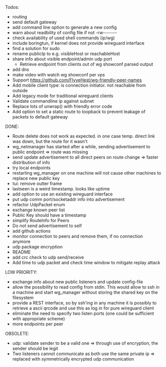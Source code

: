 Todos:
* routing
* send default gateway
* add command line option to generate a new config 
* warn about readbility of config file if not -rw-------
* check availability of used shell commands (ip/wg)
* include boringtun, if kernel does not provide wireguard interface
* find a solution for sudo
* rename publicIp to e.g. visibleHost or reachableHost
* share info about visible endpoint/admin udp port
	+ Retrieve endpoint from clients out of wg showconf parsed output
* add dns
* make video with watch wg showconf per vps
* Support https://github.com/FlyveHest/wg-friendly-peer-names
* Add mobile client type: is connection initiator. not reachable from outside
* Add legacy mode for traditional wireguard clients
* Validate commandline ip against subnet
* Replace lots of unwrap() with friendly error code
* Add option to set a static route to loopback to prevent leakage of packets to default gateway 

DONE:
* Route delete does not work as expected. in one case temp. direct link was down, but the route for it wasn't
* wg_netmanager has started after a while, sending advertisement to public endpoint
	=> route was missing
* send update advertisement to all direct peers on route change
	=> faster distribution of info
* try local endpoints
* restarting wg_manager on one machine will not cause other machines to replace new public key
* tui: remove outter frame
* lastseen is a weird timestamp. looks like uptime
* add option to use an existing wireguard interface
* put udp comm port/socketaddr info into advertisement
* refactor UdpPacket enum
* exchange known peer list
* Public Key should have a timestamp
* simplify RouteInfo for Peers
* Do not send advertisement to self
* add github actions
* monitor connection to peers and remove them, if no connection anymore
* udp package encryption
* README
* add crc check to udp send/receive
* Add time to udp packet and check time window to mitigate replay attack

LOW PRIORITY:
* exchange info about new public listeners and update config-file
* allow the possibility to read config from stdin.
  This would allow to ssh in a machine and start wg_manager without storing the shared key on the filesystem
* provide a REST interface, so by ssh'ing in any machine it is possibly to retrieve a ascii qrcode and use this as log in for pure wireguard client
* eliminate the need to specify two listen ports (one could be sufficient with appropriate scheme)
* more endpoints per peer

OBSOLETE:
* udp: validate sender to be a valid one
  => through use of encryption, the sender should be legit
* Two listeners cannot communicate as both use the same private ip
  => replaced with symmetrically encrypted udp communication
